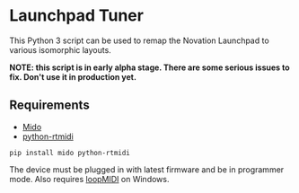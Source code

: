 # Launchpad Tuner

This Python 3 script can be used to remap the Novation Launchpad to various isomorphic layouts. 

**NOTE: this script is in early alpha stage. There are some serious issues to fix. Don't use it in production yet.**

## Requirements

- [Mido](https://mido.readthedocs.io/)
- [python-rtmidi](https://spotlightkid.github.io/python-rtmidi/)

```
pip install mido python-rtmidi
```

The device must be plugged in with latest firmware and be in programmer mode. Also requires [loopMIDI](https://www.tobias-erichsen.de/software/loopmidi.html) on Windows. 
